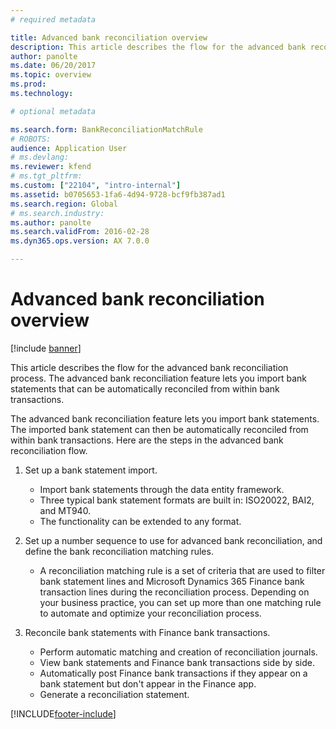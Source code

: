 ```yaml
---
# required metadata

title: Advanced bank reconciliation overview
description: This article describes the flow for the advanced bank reconciliation process. The advanced bank reconciliation feature lets you import bank statements that can be automatically reconciled from within bank transactions.
author: panolte
ms.date: 06/20/2017
ms.topic: overview
ms.prod: 
ms.technology: 

# optional metadata

ms.search.form: BankReconciliationMatchRule
# ROBOTS: 
audience: Application User
# ms.devlang: 
ms.reviewer: kfend
# ms.tgt_pltfrm: 
ms.custom: ["22104", "intro-internal"]
ms.assetid: b0705653-1fa6-4d94-9728-bcf9fb387ad1
ms.search.region: Global
# ms.search.industry: 
ms.author: panolte
ms.search.validFrom: 2016-02-28
ms.dyn365.ops.version: AX 7.0.0

---
```


# Advanced bank reconciliation overview

[!include [banner](../includes/banner.md)]

This article describes the flow for the advanced bank reconciliation process. The advanced bank reconciliation feature lets you import bank statements that can be automatically reconciled from within bank transactions.

The advanced bank reconciliation feature lets you import bank statements. The imported bank statement can then be automatically reconciled from within bank transactions. Here are the steps in the advanced bank reconciliation flow.

1.  Set up a bank statement import.
    -   Import bank statements through the data entity framework.
    -   Three typical bank statement formats are built in: ISO20022, BAI2, and MT940.
    -   The functionality can be extended to any format.

2.  Set up a number sequence to use for advanced bank reconciliation, and define the bank reconciliation matching rules.
    -   A reconciliation matching rule is a set of criteria that are used to filter bank statement lines and Microsoft Dynamics 365 Finance bank transaction lines during the reconciliation process. Depending on your business practice, you can set up more than one matching rule to automate and optimize your reconciliation process.

3.  Reconcile bank statements with Finance bank transactions.
    -   Perform automatic matching and creation of reconciliation journals.
    -   View bank statements and Finance bank transactions side by side.
    -   Automatically post Finance bank transactions if they appear on a bank statement but don't appear in the Finance app.
    -   Generate a reconciliation statement.







[!INCLUDE[footer-include](../../includes/footer-banner.md)]
